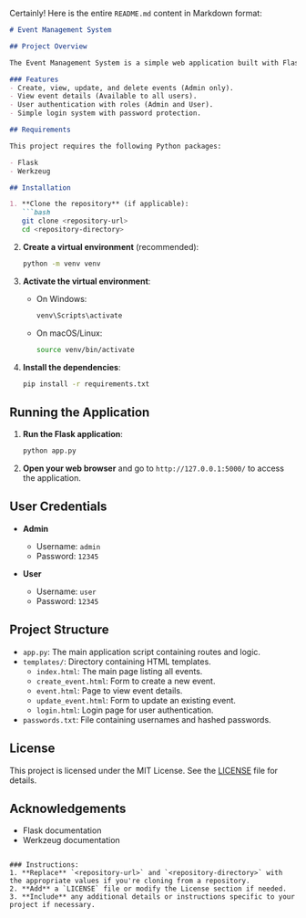 Certainly! Here is the entire `README.md` content in Markdown format:

```markdown
# Event Management System

## Project Overview

The Event Management System is a simple web application built with Flask. It allows users to create, view, update, and delete events. The application also includes user authentication with different roles, where an admin can manage events, and a user can only view event details.

### Features
- Create, view, update, and delete events (Admin only).
- View event details (Available to all users).
- User authentication with roles (Admin and User).
- Simple login system with password protection.

## Requirements

This project requires the following Python packages:

- Flask
- Werkzeug

## Installation

1. **Clone the repository** (if applicable):
   ```bash
   git clone <repository-url>
   cd <repository-directory>
   ```

2. **Create a virtual environment** (recommended):
   ```bash
   python -m venv venv
   ```

3. **Activate the virtual environment**:
   - On Windows:
     ```bash
     venv\Scripts\activate
     ```
   - On macOS/Linux:
     ```bash
     source venv/bin/activate
     ```

4. **Install the dependencies**:
   ```bash
   pip install -r requirements.txt
   ```

## Running the Application

1. **Run the Flask application**:
   ```bash
   python app.py
   ```

2. **Open your web browser** and go to `http://127.0.0.1:5000/` to access the application.

## User Credentials

- **Admin**
  - Username: `admin`
  - Password: `12345`

- **User**
  - Username: `user`
  - Password: `12345`

## Project Structure

- `app.py`: The main application script containing routes and logic.
- `templates/`: Directory containing HTML templates.
  - `index.html`: The main page listing all events.
  - `create_event.html`: Form to create a new event.
  - `event.html`: Page to view event details.
  - `update_event.html`: Form to update an existing event.
  - `login.html`: Login page for user authentication.
- `passwords.txt`: File containing usernames and hashed passwords.

## License

This project is licensed under the MIT License. See the [LICENSE](LICENSE) file for details.

## Acknowledgements

- Flask documentation
- Werkzeug documentation
```

### Instructions:
1. **Replace** `<repository-url>` and `<repository-directory>` with the appropriate values if you're cloning from a repository.
2. **Add** a `LICENSE` file or modify the License section if needed.
3. **Include** any additional details or instructions specific to your project if necessary.